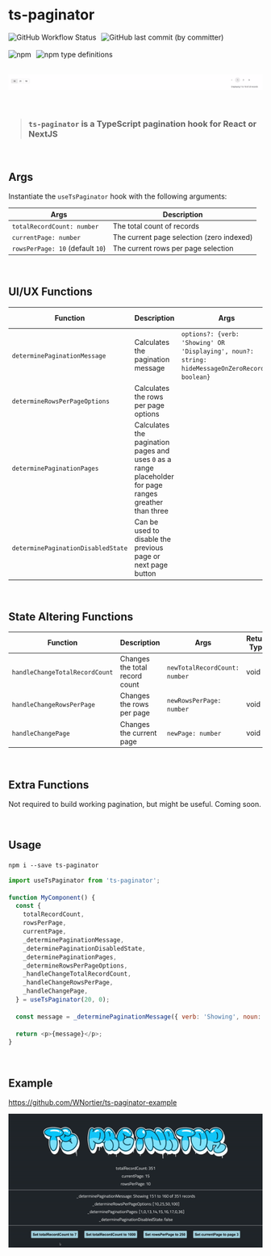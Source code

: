 # ts-paginator

<div style="display: flex">    
  <img style="margin-right: 10px" alt="GitHub Workflow Status" src="https://img.shields.io/github/actions/workflow/status/wnortier/ts-paginator/pipeline.yml">
  <img style="margin-right: 10px" alt="GitHub last commit (by committer)" src="https://img.shields.io/github/last-commit/wnortier/ts-paginator">
</div>

<br />

<div style="display: flex">
    <img style="margin-right: 10px" alt="npm" src="https://img.shields.io/npm/v/ts-pagination">
    <img style="margin-right: 10px" alt="npm type definitions" src="https://img.shields.io/npm/types/ts-paginator">
</div>

<br />

![ts-paginator](./assets/Screenshot%202023-03-17%20at%2012.27.49.png)

<br />

> ### `ts-paginator` is a TypeScript pagination hook for React or NextJS

<br />

## Args

Instantiate the `useTsPaginator` hook with the following arguments:

| Args                             | Description                               |
| -------------------------------- | ----------------------------------------- |
| `totalRecordCount: number`       | The total count of records                |
| `currentPage: number`            | The current page selection (zero indexed) |
| `rowsPerPage: 10` (default `10`) | The current rows per page selection       |

<br />

## UI/UX Functions

| Function                           | Description                                                                                             | Args                       | Return Type | Example Returns                    |
| ---------------------------------- | ------------------------------------------------------------------------------------------------------- | -------------------------- | ----------- | ---------------------------------- |
| `determinePaginationMessage`       | Calculates the pagination message                                                                       | `options?: {verb: 'Showing' OR 'Displaying', noun?: string: hideMessageOnZeroRecords: boolean}` | string      | `Displaying 1 to 10 of 20 records` |
| `determineRowsPerPageOptions`      | Calculates the rows per page options                                                                    |                            | number[]    | `[10]`                             |
| `determinePaginationPages`         | Calculates the pagination pages and uses `0` as a range placeholder for page ranges greather than three |                            | number[]    | `[1, 2]`                           |
| `determinePaginationDisabledState` | Can be used to disable the previous page or next page button                                            |                            | boolean     | `true`                             |

<br />

## State Altering Functions

| Function                       | Description                    | Args                          | Return Type |
| ------------------------------ | ------------------------------ | ----------------------------- | ----------- |
| `handleChangeTotalRecordCount` | Changes the total record count | `newTotalRecordCount: number` | void        |
| `handleChangeRowsPerPage`      | Changes the rows per page      | `newRowsPerPage: number`      | void        |
| `handleChangePage`             | Changes the current page       | `newPage: number`             | void        |

<br />

## Extra Functions

Not required to build working pagination, but might be useful. Coming soon.

<br />

## Usage

`npm i --save ts-paginator`

```js
import useTsPaginator from 'ts-paginator';

function MyComponent() {
  const {
    totalRecordCount,
    rowsPerPage,
    currentPage,
    _determinePaginationMessage,
    _determinePaginationDisabledState,
    _determinePaginationPages,
    _determineRowsPerPageOptions,
    _handleChangeTotalRecordCount,
    _handleChangeRowsPerPage,
    _handleChangePage,
  } = useTsPaginator(20, 0);

  const message = _determinePaginationMessage({ verb: 'Showing', noun: 'entries' }); // Showing 1 to 10 of 20 entries

  return <p>{message}</p>;
}
```

<br />

## Example

https://github.com/WNortier/ts-paginator-example

![ts-paginator-example](./assets/ts-paginator.gif)
